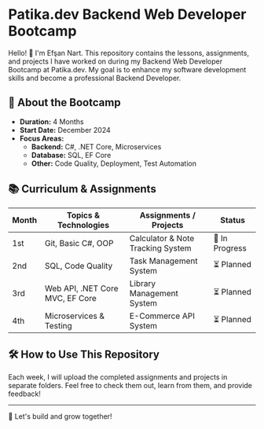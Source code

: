 # Patika.dev Backend Web Developer Bootcamp

Hello! 👋 I'm Efşan Nart. This repository contains the lessons, assignments, and projects I have worked on during my Backend Web Developer Bootcamp at Patika.dev. My goal is to enhance my software development skills and become a professional Backend Developer.

## 🎯 About the Bootcamp

- **Duration:** 4 Months  
- **Start Date:** December 2024  
- **Focus Areas:**
  - **Backend:** C#, .NET Core, Microservices  
  - **Database:** SQL, EF Core  
  - **Other:** Code Quality, Deployment, Test Automation  

## 📚 Curriculum & Assignments

| Month  | Topics & Technologies             | Assignments / Projects                | Status         |
|--------|----------------------------------|--------------------------------------|---------------|
| 1st    | Git, Basic C#, OOP               | Calculator & Note Tracking System    | 🚀 In Progress |
| 2nd    | SQL, Code Quality                | Task Management System               | ⏳ Planned     |
| 3rd    | Web API, .NET Core MVC, EF Core  | Library Management System            | ⏳ Planned     |
| 4th    | Microservices & Testing          | E-Commerce API System                | ⏳ Planned     |

## 🛠️ How to Use This Repository

Each week, I will upload the completed assignments and projects in separate folders. Feel free to check them out, learn from them, and provide feedback!

---

  

🚀 Let's build and grow together!

